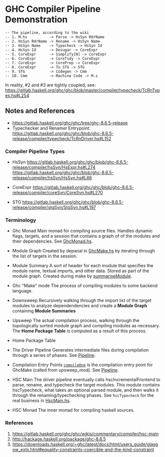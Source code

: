 # GHC Compiler Pipeline Demonstration

```
-- The pipeline, according to the wiki
-- 1. M.hs          -> Parse -> HsSyn RdrName
-- 2. HsSyn RdrName -> Rename -> HsSyn Name
-- 3. HsSyn Name    -> Typecheck -> HsSyn Id
-- 4. HsSyn Id      -> Desugar -> CoreExpr
-- 5. CoreExpr      -> Simplify[N] -> CoreExpr
-- 6. CoreExpr      -> CoreTidy -> CoreExpr
-- 7. CoreExpr      -> CorePrep -> CoreExpr
-- 8. CoreExpr      -> To STG -> STG
-- 9. STG           -> Codegen -> Cmm
-- 10. Cmm          -> Machine Code -> M.s
```

In reality, #2 and #3 are tightly coupled, see:
https://gitlab.haskell.org/ghc/ghc/blob/master/compiler/typecheck/TcRnTypes.hs#L254

## Notes and References

* https://gitlab.haskell.org/ghc/ghc/tree/ghc-8.6.5-release
* Typechecker and Renamer Entrypoint:
  https://gitlab.haskell.org/ghc/ghc/blob/ghc-8.6.5-release/compiler/typecheck/TcRnDriver.hs#L152

### Compiler Pipeline Types

* HsSyn 
  https://gitlab.haskell.org/ghc/ghc/blob/ghc-8.6.5-release/compiler/hsSyn/HsExpr.hs#L274
  https://gitlab.haskell.org/ghc/ghc/blob/ghc-8.6.5-release/compiler/hsSyn/HsSyn.hs#L66

* CoreExpr 
  https://gitlab.haskell.org/ghc/ghc/blob/ghc-8.6.5-release/compiler/coreSyn/CoreSyn.hs#L270 

* STG
  https://gitlab.haskell.org/ghc/ghc/blob/ghc-8.6.5-release/compiler/stgSyn/StgSyn.hs#L197

### Terminology

* Ghc Monad
  Main monad for compiling source files. Handles dynamic flags, targets, and a session that 
  contains a graph of of the modules and their dependencies. See [GhcMonad.hs].
  
* Module Graph
  Created by depanal in [GhcMake.hs] by iterating through the list of targets in the session.

* Module Summary
  A sort of header for each module that specifies the module name, textual imports, and other data.
  Stored as part of the module graph. Created during make by [summariseModule](https://gitlab.haskell.org/ghc/ghc/blob/ghc-8.6.5-release/compiler/main/GhcMake.hs#L2263).

* Ghc "Make" mode
  The process of compiling modules to some backend language.

* Downsweep
  Recursively walking through the import list of the target modules to analyze dependendencies and create
  a **Module Graph** containing **Module Summaries**

* Upsweep
  The actual compilation process, walking through the topologically sorted module graph and compiling modules
  as necessary. The **Home Package Table** is computed as a result of this process. 

* Home Package Table

* The Driver Pipeline
  Generates intermediate files during compilation through a series of phases. See [Pipeline].

* Compilation Entry Points
  [`compileOne`](https://gitlab.haskell.org/ghc/ghc/blob/ghc-8.6.5-release/compiler/main/DriverPipeline.hs#L114) is
  the compilation entry point for GhcMake (called from upsweep_mod). See [Pipeline].

* HSC Main
  The driver pipeline eventually calls hscIncrementalFrontend to parse, rename, and typecheck the target modules.
  This module contains hscTypecheck, what takes an optional parsed module, and then walks it through the renaming/typechecking phases.
  See `hscTypecheck` for the real business in [HscMain.hs]. 
 
* HSC Monad 
  The inner monad for compiling haskell sources.

### References

1. https://gitlab.haskell.org/ghc/ghc/wikis/commentary/compiler/hsc-main  
2. http://hackage.haskell.org/package/ghc-8.6.5  
3. https://downloads.haskell.org/~ghc/latest/docs/html/users_guide/glasgow_exts.html#equality-constraints-coercible-and-the-kind-constraint

[GhcMake.hs]: https://gitlab.haskell.org/ghc/ghc/blob/ghc-8.6.5-release/compiler/main/GhcMake.hs#L121
[GhcMonad.hs]: https://gitlab.haskell.org/ghc/ghc/blob/ghc-8.6.5-release/compiler/main/GhcMonad.hs
[Pipeline]: https://gitlab.haskell.org/ghc/ghc/wikis/commentary/pipeline<Paste>
[HscMain.hs]: https://gitlab.haskell.org/ghc/ghc/blob/ghc-8.6.5-release/compiler/main/HscMain.hs#L414
